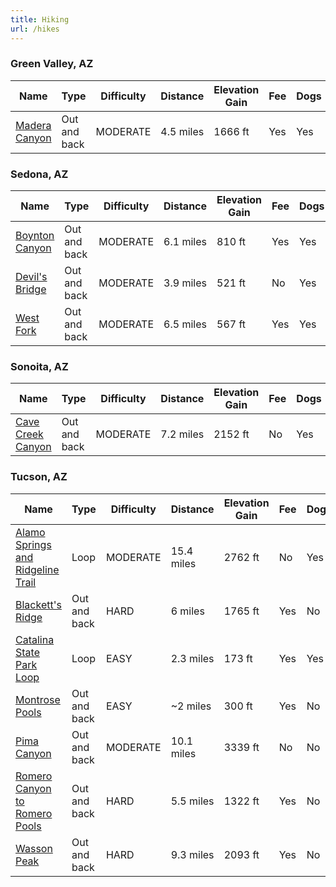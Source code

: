 ```yaml
---
title: Hiking
url: /hikes
---
```


<wb-map url="/hikes/hikes.geojson"></wb-map>

### Green Valley, AZ

| Name                                     | Type         | Difficulty | Distance  | Elevation Gain | Fee | Dogs |
| ---------------------------------------- | ------------ | ---------- | --------- | -------------- | --- | ---- |
| [Madera Canyon](/hikes/madera-canyon.md) | Out and back | MODERATE   | 4.5 miles | 1666 ft        | Yes | Yes  |

### Sedona, AZ

| Name                                       | Type         | Difficulty | Distance  | Elevation Gain | Fee | Dogs |
| ------------------------------------------ | ------------ | ---------- | --------- | -------------- | --- | ---- |
| [Boynton Canyon](/hikes/boynton-canyon.md) | Out and back | MODERATE   | 6.1 miles | 810 ft         | Yes | Yes  |
| [Devil's Bridge](/hikes/devils-bridge.md)  | Out and back | MODERATE   | 3.9 miles | 521 ft         | No  | Yes  |
| [West Fork](/hikes/west-fork.md)           | Out and back | MODERATE   | 6.5 miles | 567 ft         | Yes | Yes  |

### Sonoita, AZ

| Name                                             | Type         | Difficulty | Distance  | Elevation Gain | Fee | Dogs |
| ------------------------------------------------ | ------------ | ---------- | --------- | -------------- | --- | ---- |
| [Cave Creek Canyon](/hikes/cave-creek-canyon.md) | Out and back | MODERATE   | 7.2 miles | 2152 ft        | No  | Yes  |

### Tucson, AZ

| Name                                                                     | Type         | Difficulty | Distance   | Elevation Gain | Fee | Dogs |
| ------------------------------------------------------------------------ | ------------ | ---------- | ---------- | -------------- | --- | ---- |
| [Alamo Springs and Ridgeline Trail](/hikes/alamo-springs-ridgeline.md)   | Loop         | MODERATE   | 15.4 miles | 2762 ft        | No  | Yes  |
| [Blackett's Ridge](/hikes/blacketts-ridge.md)                            | Out and back | HARD       | 6 miles    | 1765 ft        | Yes | No   |
| [Catalina State Park Loop](/hikes/catalina-state-park-loop.md)           | Loop         | EASY       | 2.3 miles  | 173 ft         | Yes | Yes  |
| [Montrose Pools](/hikes/montrose-pools.md)                               | Out and back | EASY       | ~2 miles   | 300 ft         | Yes | No   |
| [Pima Canyon](/hikes/pima-canyon.md)                                     | Out and back | MODERATE   | 10.1 miles | 3339 ft        | No  | No   |
| [Romero Canyon to Romero Pools](/hikes/romero-canyon-to-romero-pools.md) | Out and back | HARD       | 5.5 miles  | 1322 ft        | Yes | No   |
| [Wasson Peak](/hikes/wasson-peak.md)                                     | Out and back | HARD       | 9.3 miles  | 2093 ft        | Yes | No   |

